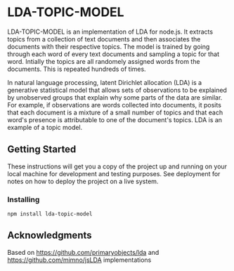 # LDA-TOPIC-MODEL

LDA-TOPIC-MODEL is an implementation of LDA for node.js. It extracts topics from a collection of text documents and then associates the documents with their respective topics. The model is trained by going through each word of every text documents and sampling a topic for that word. Intially the topics are all randomely assigned words from the documents. This is repeated hundreds of times.

In natural language processing, latent Dirichlet allocation (LDA) is a generative statistical model that allows sets of observations to be explained by unobserved groups that explain why some parts of the data are similar. For example, if observations are words collected into documents, it posits that each document is a mixture of a small number of topics and that each word's presence is attributable to one of the document's topics. LDA is an example of a topic model.

## Getting Started

These instructions will get you a copy of the project up and running on your local machine for development and testing purposes. See deployment for notes on how to deploy the project on a live system.

### Installing


```
npm install lda-topic-model
```



## Acknowledgments

Based on https://github.com/primaryobjects/lda and https://github.com/mimno/jsLDA implementations


